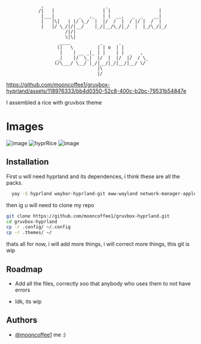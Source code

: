 
                 ,                       _                      
                /|   |                  | |                  |  
                 |___|         _   ,_   | |  __,   _  _    __|  
                 |   |\|   | |/ \_/  |  |/  /  |  / |/ |  /  |  
                 |   |/ \_/|/|__/    |_/|__/\_/|_/  |  |_/\_/|_/
                          /|/|                                  
                          \|\|                                  
                        ____           _      _          
                       (|   \         | | o  | |         
                        |    | __ _|_ | |    | |  _   ,  
                       _|    |/  \_|  |/  |  |/  |/  / \_
                      (/\___/ \__/ |_/|__/|_/|__/|__/ \/ 
                                      |\                 
                                      |/                 


https://github.com/mooncoffee1/gruvbox-hyprland/assets/118976333/bb4d0350-52c8-400c-b2bc-79531b54847e


I assembled a rice with gruvbox theme

# Images 

![image](https://github.com/mooncoffee1/gruvbox-hyprland/assets/118976333/419f6c7c-9a86-4a29-a500-e7415f77ac85) ![hyprRice](https://github.com/mooncoffee1/gruvbox-hyprland/assets/118976333/e1ab6eb7-cfcc-4241-bdb3-71cf522de97b) ![image](https://github.com/mooncoffee1/gruvbox-hyprland/assets/118976333/76fd9902-4969-4893-8fcb-7d33a8c18b3e)

 



## Installation

First u will need hyprland and its dependences, i think these are all the packs.

```bash
  yay -S hyprland waybar-hyprland-git eww-wayland network-manager-applet blueman python rustup kitty fish rofi-emoji rofi-lbonn-wayland-git xdg-desktop-portal-hyprland swayidle swaylock-effects grim slurp dunst wl-clipboard cliphist swww sddm-git nwg-look otf-font-awesome swappy
```

then ig u will need to clone my repo

```bash
git clone https://github.com/mooncoffee1/gruvbox-hyprland.git
cd gruvbox-hyprland
cp -r .config/ ~/.config
cp -r .themes/ ~/
```
thats all for now, i will add more things, i will correct more things, this git is wip

## Roadmap

- Add all the files, correctly soo that anybody who uses them to not have errors

- Idk, its wip


## Authors

- [@mooncoffee1](https://github.com/mooncoffee1) me :)


